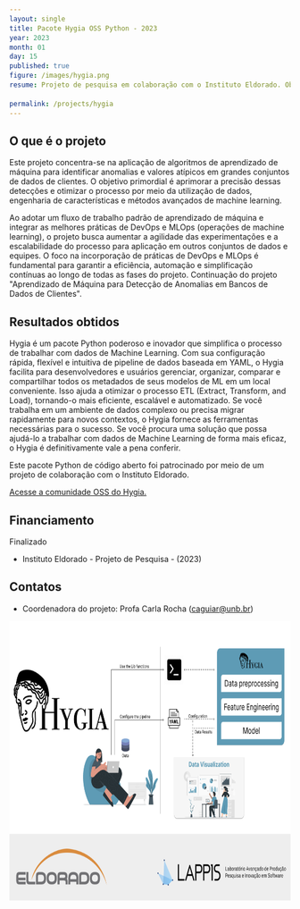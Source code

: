 ```yaml
---
layout: single
title: Pacote Hygia OSS Python - 2023
year: 2023
month: 01
day: 15
published: true
figure: /images/hygia.png
resume: Projeto de pesquisa em colaboração com o Instituto Eldorado. Objetivo é aplicar algoritmos de machine learning para identificar anomalias no banco de dados de customers da Dell.

permalink: /projects/hygia
---
```

## O que é o projeto

Este projeto concentra-se na aplicação de algoritmos de aprendizado de máquina para identificar anomalias e valores atípicos em grandes conjuntos de dados de clientes. O objetivo primordial é aprimorar a precisão dessas detecções e otimizar o processo por meio da utilização de dados, engenharia de características e métodos avançados de machine learning.

Ao adotar um fluxo de trabalho padrão de aprendizado de máquina e integrar as melhores práticas de DevOps e MLOps (operações de machine learning), o projeto busca aumentar a agilidade das experimentações e a escalabilidade do processo para aplicação em outros conjuntos de dados e equipes. O foco na incorporação de práticas de DevOps e MLOps é fundamental para garantir a eficiência, automação e simplificação contínuas ao longo de todas as fases do projeto. Continuação do projeto "Aprendizado de Máquina para Detecção de Anomalias em Bancos de Dados de Clientes".

## Resultados obtidos

Hygia é um pacote Python poderoso e inovador que simplifica o processo de trabalhar com dados de Machine Learning. Com sua configuração rápida, flexível e intuitiva de pipeline de dados baseada em YAML, o Hygia facilita para desenvolvedores e usuários gerenciar, organizar, comparar e compartilhar todos os metadados de seus modelos de ML em um local conveniente. Isso ajuda a otimizar o processo ETL (Extract, Transform, and Load), tornando-o mais eficiente, escalável e automatizado. Se você trabalha em um ambiente de dados complexo ou precisa migrar rapidamente para novos contextos, o Hygia fornece as ferramentas necessárias para o sucesso. Se você procura uma solução que possa ajudá-lo a trabalhar com dados de Machine Learning de forma mais eficaz, o Hygia é definitivamente vale a pena conferir.

Este pacote Python de código aberto foi patrocinado por meio de um projeto de colaboração com o Instituto Eldorado.

[Acesse a comunidade OSS do Hygia.](https://github.com/hygia-org/hygia)

## Financiamento

Finalizado
- Instituto Eldorado - Projeto de Pesquisa - (2023)

## Contatos

- Coordenadora do projeto: Profa Carla Rocha ([caguiar@unb.br](caguiar@unb.br))
  


<img src="/images/hygia.png" alt="Hygia" style="height: 500px;" />